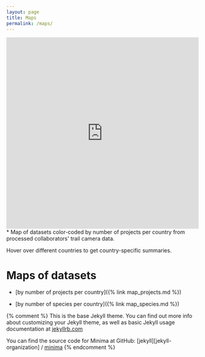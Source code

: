 ```yaml
---
layout: page
title: Maps
permalink: /maps/
---
```

<iframe src="https://diel-project.github.io/map_projects.html" height="500px" width="100%" style="border:none;"></iframe>
* Map of datasets color-coded by number of projects per country from processed collaborators' trail camera data.

Hover over different countries to get country-specific summaries.

# Maps of datasets 

* [by number of projects per country]({% link map_projects.md %})

* [by number of species per country]({% link map_species.md %})

{% comment %}
This is the base Jekyll theme. You can find out more info about customizing your Jekyll theme, as well as basic Jekyll usage documentation at [jekyllrb.com](https://jekyllrb.com/)

You can find the source code for Minima at GitHub:
[jekyll][jekyll-organization] /
[minima](https://github.com/jekyll/minima)
{% endcomment %}


